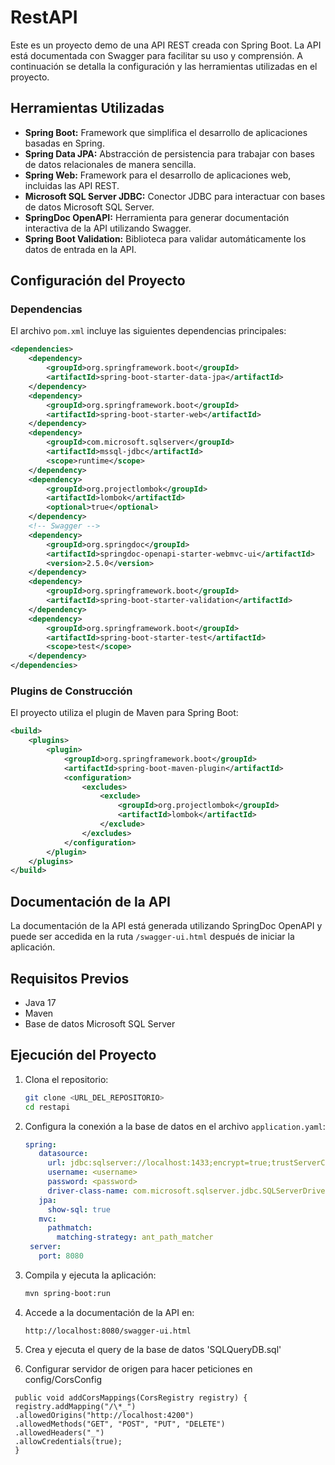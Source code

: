 # RestAPI

Este es un proyecto demo de una API REST creada con Spring Boot. La API está documentada con Swagger para facilitar su uso y comprensión. A continuación se detalla la configuración y las herramientas utilizadas en el proyecto.

## Herramientas Utilizadas

- **Spring Boot:** Framework que simplifica el desarrollo de aplicaciones basadas en Spring.
- **Spring Data JPA:** Abstracción de persistencia para trabajar con bases de datos relacionales de manera sencilla.
- **Spring Web:** Framework para el desarrollo de aplicaciones web, incluidas las API REST.
- **Microsoft SQL Server JDBC:** Conector JDBC para interactuar con bases de datos Microsoft SQL Server.
- **SpringDoc OpenAPI:** Herramienta para generar documentación interactiva de la API utilizando Swagger.
- **Spring Boot Validation:** Biblioteca para validar automáticamente los datos de entrada en la API.

## Configuración del Proyecto

### Dependencias

El archivo `pom.xml` incluye las siguientes dependencias principales:

```xml
<dependencies>
    <dependency>
        <groupId>org.springframework.boot</groupId>
        <artifactId>spring-boot-starter-data-jpa</artifactId>
    </dependency>
    <dependency>
        <groupId>org.springframework.boot</groupId>
        <artifactId>spring-boot-starter-web</artifactId>
    </dependency>
    <dependency>
        <groupId>com.microsoft.sqlserver</groupId>
        <artifactId>mssql-jdbc</artifactId>
        <scope>runtime</scope>
    </dependency>
    <dependency>
        <groupId>org.projectlombok</groupId>
        <artifactId>lombok</artifactId>
        <optional>true</optional>
    </dependency>
    <!-- Swagger -->
    <dependency>
        <groupId>org.springdoc</groupId>
        <artifactId>springdoc-openapi-starter-webmvc-ui</artifactId>
        <version>2.5.0</version>
    </dependency>
    <dependency>
        <groupId>org.springframework.boot</groupId>
        <artifactId>spring-boot-starter-validation</artifactId>
    </dependency>
    <dependency>
        <groupId>org.springframework.boot</groupId>
        <artifactId>spring-boot-starter-test</artifactId>
        <scope>test</scope>
    </dependency>
</dependencies>
```

### Plugins de Construcción

El proyecto utiliza el plugin de Maven para Spring Boot:

```xml
<build>
    <plugins>
        <plugin>
            <groupId>org.springframework.boot</groupId>
            <artifactId>spring-boot-maven-plugin</artifactId>
            <configuration>
                <excludes>
                    <exclude>
                        <groupId>org.projectlombok</groupId>
                        <artifactId>lombok</artifactId>
                    </exclude>
                </excludes>
            </configuration>
        </plugin>
    </plugins>
</build>
```

## Documentación de la API

La documentación de la API está generada utilizando SpringDoc OpenAPI y puede ser accedida en la ruta `/swagger-ui.html` después de iniciar la aplicación.

## Requisitos Previos

- Java 17
- Maven
- Base de datos Microsoft SQL Server

## Ejecución del Proyecto

1. Clona el repositorio:

   ```bash
   git clone <URL_DEL_REPOSITORIO>
   cd restapi
   ```

2. Configura la conexión a la base de datos en el archivo `application.yaml`:

   ```yaml
   spring:
      datasource:
        url: jdbc:sqlserver://localhost:1433;encrypt=true;trustServerCertificate=true;databaseName=dbsolicitud
        username: <username>
        password: <password>
        driver-class-name: com.microsoft.sqlserver.jdbc.SQLServerDriver
      jpa:
        show-sql: true
      mvc:
        pathmatch:
          matching-strategy: ant_path_matcher
    server:
      port: 8080
   ```

3. Compila y ejecuta la aplicación:

   ```bash
   mvn spring-boot:run
   ```

4. Accede a la documentación de la API en:

   ```
   http://localhost:8080/swagger-ui.html
   ```

5. Crea y ejecuta el query de la base de datos 'SQLQueryDB.sql'

6. Configurar servidor de origen para hacer peticiones en config/CorsConfig

```
 public void addCorsMappings(CorsRegistry registry) {
 registry.addMapping("/\*_")
 .allowedOrigins("http://localhost:4200")
 .allowedMethods("GET", "POST", "PUT", "DELETE")
 .allowedHeaders("_")
 .allowCredentials(true);
 }
```
